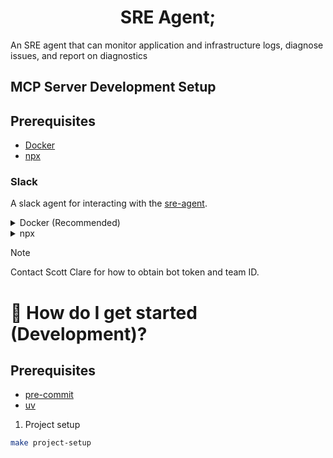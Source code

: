 <h1 align="center">
    SRE Agent;
</h1>

An SRE agent that can monitor application and infrastructure logs, diagnose issues, and report on diagnostics

## MCP Server Development Setup

## Prerequisites

- [Docker](https://docs.docker.com/get-docker/)
- [npx](https://docs.npmjs.com/cli/v8/commands/npx)

### Slack

A slack agent for interacting with the [sre-agent](https://api.slack.com/apps/A08LP03CXF1).

<details>
<summary>Docker (Recommended)</summary>

1. Clone Slack MCP server:

```bash
git clone git@github.com:modelcontextprotocol/servers.git
```

2. Build docker image:

```bash
docker build -t mcp/slack -f src/slack/Dockerfile .
```

3. Update `claude_desktop_config.json` with the following:

```json
{
  "mcpServers": {
    "slack": {
      "command": "docker",
      "args": [
        "run",
        "-i",
        "--rm",
        "-e",
        "SLACK_BOT_TOKEN",
        "-e",
        "SLACK_TEAM_ID",
        "mcp/slack"
      ],
      "env": {
        "SLACK_BOT_TOKEN": "xoxb-your-bot-token",
        "SLACK_TEAM_ID": "T01234567"
      }
    }
  }
}
```

</details>

<details>
<summary>npx</summary>

```json
{
  "mcpServers": {
    "slack": {
      "command": "npx",
      "args": [
        "-y",
        "@modelcontextprotocol/server-slack"
      ],
      "env": {
        "SLACK_BOT_TOKEN": "xoxb-your-bot-token",
        "SLACK_TEAM_ID": "T01234567"
      }
    }
  }
}
```

</details>

> [!NOTE]
> Contact Scott Clare for how to obtain bot token and team ID.


# &#127939; How do I get started (Development)?

## Prerequisites

- [pre-commit](https://pre-commit.com/)
- [uv](https://docs.astral.sh/uv/getting-started/installation/)

1. Project setup

```bash
make project-setup
```
